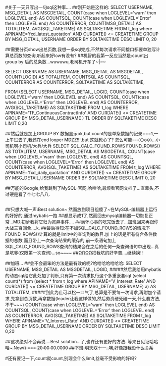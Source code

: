
#关于一天只写出一句sql这种事.... 
##刚开始是这样的: 
SELECT
USERNAME,
MSG_DETAIL AS MSGDETAIL,
COUNT(case when LOGLEVEL='warn' then LOGLEVEL end) AS COUNTSQL,
COUNT(case when LOGLEVEL='Error' then LOGLEVEL end) AS COUNTERROR,
COUNT(MSG_DETAIL) AS TOTALITEM,
AVG(SQL_TAKETIME) AS SQLTAKETIME
FROM t_log
where APINAME='fxd_latest_quotation' AND CURDATE() <= CREATETIME
GROUP BY MSG_DETAIL, USERNAME
ORDER BY SQLTAKETIME DESC LIMIT 0, 20

##需要分页show出总页数,我想一条sql完成,不然每次请求不同接口都要单独写计算总页数的查询,听起来好low有没有? 
##机智的我第一反应当然是:count出 group by 后的总条数...wuwuwu,老司机开车了~|~~ 

SELECT
USERNAME AS USERNAME,
MSG_DETAIL AS MSGDETAIL,
COUNT(LOGID) AS TOTALITEM,
COUNTSQL AS COUNTSQL,
COUNTERROR AS COUNTERROR,
SQLTAKETIME AS SQLTAKETIME,

FROM
    (SELECT USERNAME,
    MSG_DETAIL,
    LOGID,
    COUNT(case when LOGLEVEL='warn' then LOGLEVEL end) AS COUNTSQL,
    COUNT(case when LOGLEVEL='Error' then LOGLEVEL end) AS COUNTERROR,
    AVG(SQL_TAKETIME) AS SQLTAKETIME
    FROM t_log
    WHERE APINAME='TF_ContinuousContractInfo' AND CURDATE() <= CREATETIME
    GROUP BY MSG_DETAIL,USERNAME
    ) TL
ORDER BY SQLTAKETIME DESC LIMIT 0,20

##然后就是加上GROUP BY 数据显示ok,but count的是单条数据的记录===1,一上午过去了,我还在end looper MDZZ!!!,but 这就死心了? 怎么可能---(⊙o⊙)…小司机啊小司机/大兵/大兵 
SELECT
SQL_CALC_FOUND_ROWS
FOUND_ROWS() AS TOTALITEM,
USERNAME,
MSG_DETAIL AS MSGDETAIL,
COUNT(case when LOGLEVEL='warn' then LOGLEVEL end) AS COUNTSQL,
COUNT(case when LOGLEVEL='Error' then LOGLEVEL end) AS COUNTERROR,
AVG(SQL_TAKETIME) AS SQLTAKETIME FROM t_log
WHERE APINAME='fxd_daily_quotation' AND CURDATE() <= CREATETIME
GROUP BY MSG_DETAIL,USERNAME
ORDER BY SQLTAKETIME DESC
LIMIT 0, 20

##万能的Google,给我跳到了MySQL-官网,哈哈哈,最烦看官网文档了...直晕头,不过硬是看了个七七八八.
##
##只想大喊一声:Best solution~ 然而放到项目组傻了~在MySQL-编辑器上运行的好好的,通过mybatis一跑 
##都显示成1了,然而回去mysql编辑器一切恢复正常...MD.初步我将它归为灵异事件.... 
##满怀心事的吃完饭去了...加班回来再跟你大战三百回合....k. 
##最后得知:在不加SQL_CALC_FOUND_ROWS的情况下FOUND_ROWS()计算的就是limit中的查询到的数目.加上的话是所有符合条件数据的总数,而且带上一次查询结果的缓存的,前一条语句加上SQL_CALC_FOUND_ROWS查询的结果会在之后的任何一条查询语句中出现...真是坑爹(仅限第一次查询)...so~~~~ 
##ΩΩΩΩ把我坑的好辛苦....继续换!! 


##加班... 
##会不会最笨的方法是最有效的呢?哈哈哈哈哈哈哈: 
SELECT
    USERNAME,
    MSG_DETAIL AS MSGDETAIL,
    LOGID,
    #####然后我给用mybatis的动态sql给它此处加了判断,只有第一次请求执行这个多重嵌套sql 
    (select count(*) from
        (select * from t_log
            where APINAME='V_Interest_Rate' AND CURDATE() <= CREATETIME
            GROUP BY MSG_DETAIL, USERNAME)
    a) AS TOTALITEM,
    #####到此为止可以松一口气了,总算是不要每一次请求,再附加个请求,先拿到总页数,再拿数据(leader让我这样做的,然后劳资硬死磕一天,什么蠢方法,不干~~~)
    COUNT(case when LOGLEVEL='warn' then LOGLEVEL end) AS COUNTSQL,
    COUNT(case when LOGLEVEL='Error' then LOGLEVEL end) AS COUNTERROR,
    AVG(SQL_TAKETIME) AS SQLTAKETIME
FROM t_log
WHERE APINAME='V_Interest_Rate' AND CURDATE() <= CREATETIME
GROUP BY MSG_DETAIL,USERNAME
ORDER BY SQLTAKETIME DESC LIMIT 0,20

##这次绝对不会再说....Best solution...了,也许还有更好的方法..等来日见证哈哈哈~~~.Now() === 20:00:00.0000 
##下班.明天双十一..噢,好像跟我没什么关系~~ 

#还有要记一下,count就count,别理会什么limit,丝毫不受影响的好吗? 
